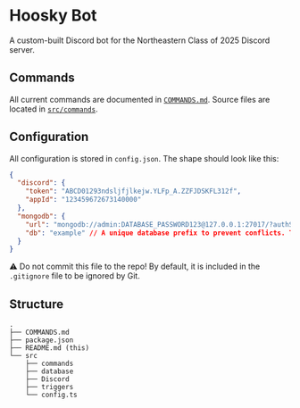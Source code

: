 # Hoosky Bot

A custom-built Discord bot for the Northeastern Class of 2025 Discord server.

## Commands

All current commands are documented in [`COMMANDS.md`](COMMANDS.md). Source files are located in [`src/commands`](src/commands).

## Configuration

All configuration is stored in `config.json`. The shape should look like this:

```json
{
  "discord": {
    "token": "ABCD01293ndsljfjlkejw.YLFp_A.ZZFJDSKFL312f",
    "appId": "123459672673140000"
  },
  "mongodb": {
    "url": "mongodb://admin:DATABASE_PASSWORD123@127.0.0.1:27017/?authSource=admin&readPreference=primary&ssl=false",
    "db": "example" // A unique database prefix to prevent conflicts. The bot creates a new database for every server ID: e.g., "aiyan-847507390956830760".
  }
}
```

⚠️ Do not commit this file to the repo! By default, it is included in the `.gitignore` file to be ignored by Git.

## Structure

```
.
├── COMMANDS.md
├── package.json
├── README.md (this)
└── src
    ├── commands
    ├── database
    ├── Discord
    ├── triggers
    └── config.ts
```
